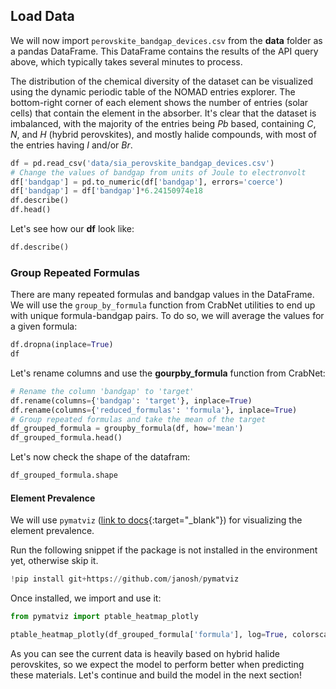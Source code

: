 ## Load Data

We will now import `perovskite_bandgap_devices.csv` from the **data** folder as a pandas DataFrame. This DataFrame contains the results of the API query above, which typically takes several minutes to process.

The distribution of the chemical diversity of the dataset can be visualized using the dynamic periodic table of the NOMAD entries explorer. The bottom-right corner of each element shows the number of entries (solar cells) that contain the element in the absorber. It's clear that the dataset is imbalanced, with the majority of the entries being *Pb* based, containing *C*, *N*, and *H* (hybrid perovskites), and mostly halide compounds, with most of the entries having *I* and/or *Br*.

```python
df = pd.read_csv('data/sia_perovskite_bandgap_devices.csv')
# Change the values of bandgap from units of Joule to electronvolt
df['bandgap'] = pd.to_numeric(df['bandgap'], errors='coerce')
df['bandgap'] = df['bandgap']*6.24150974e18
df.describe()
df.head()
```

Let's see how our **df** look like:

```python
df.describe()
```

### Group Repeated Formulas

There are many repeated formulas and bandgap values in the DataFrame. We will use the `group_by_formula` function from CrabNet utilities to end up with unique formula-bandgap pairs. To do so, we will average the values for a given formula:

```python
df.dropna(inplace=True)
df
```

Let's rename columns and use the **gourpby_formula** function from CrabNet:

```python
# Rename the column 'bandgap' to 'target'
df.rename(columns={'bandgap': 'target'}, inplace=True)
df.rename(columns={'reduced_formulas': 'formula'}, inplace=True)
# Group repeated formulas and take the mean of the target
df_grouped_formula = groupby_formula(df, how='mean')
df_grouped_formula.head()
```

Let's now check the shape of the datafram:

```python
df_grouped_formula.shape
```
#### Element Prevalence 
We will use `pymatviz` ([link to docs](https://pymatviz.janosh.dev/){:target="_blank"}) for visualizing the element prevalence.

Run the following snippet if the package is not installed in the environment yet, otherwise skip it.

```python
!pip install git+https://github.com/janosh/pymatviz
```
Once installed, we import and use it:

```python
from pymatviz import ptable_heatmap_plotly

ptable_heatmap_plotly(df_grouped_formula['formula'], log=True, colorscale='BuPu', font_colors='black', fmt='.3g', color_bar=dict(orientation="v", title= 'Element prevalence'))
```

As you can see the current data is heavily based on hybrid halide perovskites, so we expect the model to perform better when predicting these materials. Let's continue and build the model in the next section!
